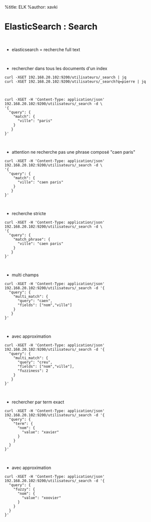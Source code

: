 %title: ELK
%author: xavki


# ElasticSearch : Search


<br>


* elasticsearch = recherche full text

<br>


* rechercher dans tous les documents d'un index

```
curl -XGET 192.168.20.102:9200/utilisateurs/_search | jq
curl -XGET 192.168.20.102:9200/utilisateurs/_search?q=pierre | jq
```

<br>



```
curl -XGET -H 'Content-Type: application/json' 192.168.20.102:9200/utilisateurs/_search -d \
'{
  "query": {
    "match": {
      "ville": "paris"
    }
   }
}'
```

<br>


* attention ne recherche pas une phrase composé "caen paris"

```
curl -XGET -H 'Content-Type: application/json' 192.168.20.102:9200/utilisateurs/_search -d \
'{
  "query": {
    "match": { 
      "ville": "caen paris"
    }
   }
}'
```

<br>


* recherche stricte

```
curl -XGET -H 'Content-Type: application/json' 192.168.20.102:9200/utilisateurs/_search -d \
'{
  "query": {
    "match_phrase": {
      "ville": "caen paris"
    }
   }
}'
```

<br>


* multi champs


```
curl -XGET -H 'Content-Type: application/json' 192.168.20.102:9200/utilisateurs/_search -d '{
  "query": {
    "multi_match": {
      "query": "caen",
      "fields": ["nom","ville"]
    }
   }
}'
```

<br>


* avec approximation

```
curl -XGET -H 'Content-Type: application/json' 192.168.20.102:9200/utilisateurs/_search -d '{
  "query": {
    "multi_match": {
      "query": "creu",
      "fields": ["nom","ville"],
      "fuzziness": 2
    }
   }
}'
```

<br>


* rechercher par term exact

```
curl -XGET -H 'Content-Type: application/json' 192.168.20.102:9200/utilisateurs/_search -d '{
  "query": {
    "term": {
      "nom": {
      	"value": "xavier"
      }
    }
  }
}'
```

<br>


* avec approximation

```
curl -XGET -H 'Content-Type: application/json' 192.168.20.102:9200/utilisateurs/_search -d '{
  "query": {
    "fuzzy": {
      "nom": {
        "value": "xoovier"
      }
    }
  }
}'
```
